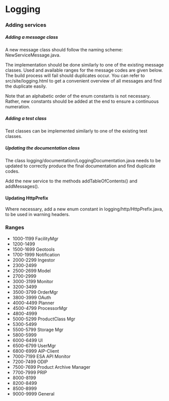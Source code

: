 # Logging

### Adding services

##### Adding a message class
A new message class should follow the naming scheme: NewServiceMessage.java.

The implementation should be done similarly to one of the existing message classes. Used and available ranges for the message codes are given below. The build process will fail should duplicates occur. You can refer to src/site/logging.html to get a convenient overview of all messages and find the duplicate easily.

Note that an alphabetic order of the enum constants is not necessary. Rather, new constants should be added at the end to ensure a continuous numeration.

##### Adding a test class
Test classes can be implemented similarly to one of the existing test classes.


##### Updating the documentation class
The class logging/documentation/LoggingDocumentation.java needs to be updated to correctly produce the final documentation and find duplicate codes.

Add the new service to the methods addTableOfContents() and addMessages().

#### Updating HttpPrefix
Where necessary, add a new enum constant in logging/http/HttpPrefix.java, to be used in warning headers.

### Ranges
- 1000-1199	FacilityMgr
- 1200-1499
- 1500-1699	Geotools
- 1700-1999	Notification
- 2000-2299	Ingestor
- 2300-2499
- 2500-2699	Model
- 2700-2999	
- 3000-3199	Monitor
- 3200-3499
- 3500-3799	OrderMgr
- 3800-3999	OAuth 
- 4000-4499	Planner
- 4500-4799	ProcessorMgr
- 4800-4999
- 5000-5299	ProductClass Mgr
- 5300-5499	 
- 5500-5799	Storage Mgr
- 5800-5999	
- 6000-6499	UI
- 6500-6799	UserMgr
- 6800-6999	AIP-Client	
- 7000-7199	ESA API Monitor
- 7200-7499	ODIP
- 7500-7699	Product Archive Manager	
- 7700-7999	PRIP
- 8000-8199	
- 8200-8499	
- 8500-8999	
- 9000-9999 General